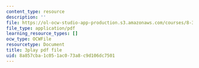 ```yaml
---
content_type: resource
description: ''
file: https://ol-ocw-studio-app-production.s3.amazonaws.com/courses/8-333-statistical-mechanics-i-statistical-mechanics-of-particles-fall-2013/8a857cba1c051ac073a8c9d106dc7501_l2Q31eoy_rY.pdf
file_type: application/pdf
learning_resource_types: []
ocw_type: OCWFile
resourcetype: Document
title: 3play pdf file
uid: 8a857cba-1c05-1ac0-73a8-c9d106dc7501
---
```

